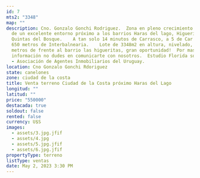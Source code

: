 ```yaml
---
id: 7
mts2: "3348"
map: ""
description: Cno. Gonzalo Gonchi Rodriguez.  Zona en pleno crecimiento! Rodeado
  de un excelente entorno próximo a los barrios Haras del lago, Higueritas y
  Quintas del Bosque.    A tan solo 14 minutos de Carrasco, a 5 de Car one y a
  650 metros de Interbalnearia.    Lote de 3348m2 en altura, nivelado, con 45
  metros de frente al barrio las higueritas, gran oportunidad!  Por mas
  información no dudes en comunicarte con nosotros.  Estudio Florida socio ADIU
  - Asociación de Agentes Inmobiliarios del Uruguay.
location: Cno Gonzalo Gonchi Rdoriguez
state: canelones
zone: ciudad de la costa
title: Venta terreno Ciudad de la Costa próximo Haras del Lago
longitud: ""
latitud: ""
price: "550000"
destacada: true
soldout: false
rented: false
currency: U$S
images:
  - assets/3.jpg.jfif
  - assets/4.jpg
  - assets/5.jpg.jfif
  - assets/6.jpg.jfif
propertyType: terreno
listType: ventas
date: May 2, 2023 3:30 PM
---
```

